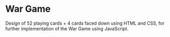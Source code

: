 # War Game

Design of 52 playing cards + 4 cards faced down using HTML and CSS, for further implementation of the War Game using JavaScript. 
